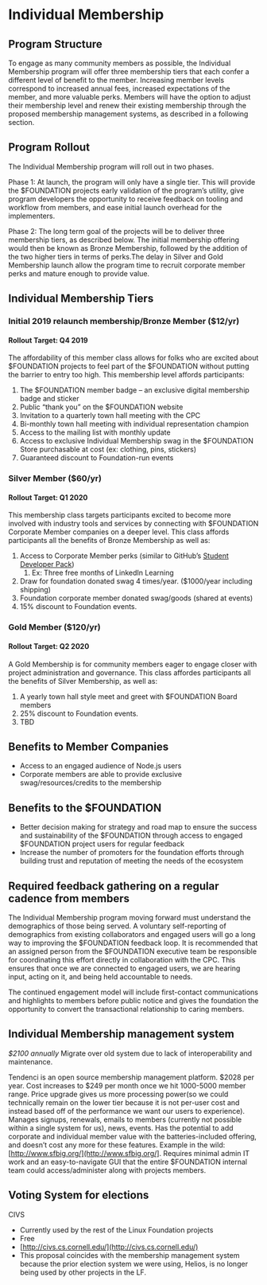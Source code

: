 # Individual Membership

## Program Structure

To engage as many community members as possible, the Individual Membership program will offer three membership tiers that each confer a different level of benefit to the member. Increasing member levels correspond to increased annual fees, increased expectations of the member, and more valuable perks. Members will have the option to adjust their membership level and renew their existing membership through the proposed membership management systems, as described in a following section.

## Program Rollout

The Individual Membership program will roll out in two phases. 

Phase 1: At launch, the program will only have a single tier. This will provide the $FOUNDATION projects early validation of the program’s utility, give program developers the opportunity to receive feedback on tooling and workflow from members, and ease initial launch overhead for the implementers.

Phase 2: The long term goal of the projects will be to deliver three membership tiers, as described below. The initial membership offering would then be known as Bronze Membership, followed by the addition of the two higher tiers in terms of perks.The delay in Silver and Gold Membership launch allow the program time to recruit corporate member perks and mature enough to provide value.

## Individual Membership Tiers

### Initial 2019 relaunch membership/Bronze Member ($12/yr) 

#### Rollout Target: Q4 2019

The affordability of this member class allows for folks who are excited about $FOUNDATION projects to feel part of the $FOUNDATION without putting the barrier to entry too high. This membership level affords participants:

1. The $FOUNDATION member badge – an exclusive digital membership badge and sticker 
2. Public “thank you” on the $FOUNDATION website 
3. Invitation to a quarterly town hall meeting with the CPC 
4. Bi-monthly town hall meeting with individual representation champion 
5. Access to the mailing list with monthly update 
6. Access to exclusive Individual Membership swag in the $FOUNDATION Store purchasable at cost (ex: clothing, pins, stickers) 
7. Guaranteed discount to Foundation-run events

### Silver Member ($60/yr) 

#### Rollout Target: Q1 2020

This membership class targets participants excited to become more involved with industry tools and services by connecting with $FOUNDATION Corporate Member companies on a deeper level. This class affords participants all the benefits of Bronze Membership as well as:

1. Access to Corporate Member perks (similar to GitHub’s [Student Developer Pack](https://education.github.com/pack)) 
    1. Ex: Three free months of LinkedIn Learning 
2. Draw for foundation donated swag 4 times/year. ($1000/year including shipping) 
3. Foundation corporate member donated swag/goods (shared at events) 
4. 15% discount to Foundation events. 
  
### Gold Member ($120/yr) 

#### Rollout Target: Q2 2020

A Gold Membership is for community members eager to engage closer with project administration and governance. This class affordes participants all the benefits of Silver Membership, as well as:

1. A yearly town hall style meet and greet with $FOUNDATION Board members 
2. 25% discount to Foundation events.
3. TBD
  
## Benefits to Member Companies

- Access to an engaged audience of Node.js users 
- Corporate members are able to provide exclusive swag/resources/credits to the membership 

## Benefits to the $FOUNDATION

- Better decision making for strategy and road map to ensure the success and sustainability of the $FOUNDATION through access to engaged $FOUNDATION project users for regular feedback 
- Increase the number of promoters for the foundation efforts through building trust and reputation of meeting the needs of the ecosystem 
  
## Required feedback gathering on a regular cadence from members 

The Individual Membership program moving forward must understand the demographics of those being served. A voluntary self-reporting of demographics from existing collaborators and engaged users will go a long way to improving the $FOUNDATION feedback loop. It is recommended that an assigned person from the $FOUNDATION executive team be responsible for coordinating this effort directly in collaboration with the CPC. This ensures that once we are connected to engaged users, we are hearing input, acting on it, and being held accountable to needs.

The continued engagement model will include first-contact communications and highlights to members before public notice and gives the foundation the opportunity to convert the transactional relationship to caring members. 

## Individual Membership management system

*$2100 annually*
Migrate over old system due to lack of interoperability and maintenance.

Tendenci is an open source membership management platform. $2028 per year. Cost increases to $249 per month once we hit 1000-5000 member range. Price upgrade gives us more processing power(so we could technically remain on the lower tier because it is not per-user cost and instead based off of the performance we want our users to experience). Manages signups, renewals, emails to members (currently not possible within a single system for us), news, events. Has the potential to add corporate and individual member value with the batteries-included offering, and doesn’t cost any more for these features. Example in the wild: [http://www.sfbig.org/](http://www.sfbig.org/]. Requires minimal admin IT work and an easy-to-navigate GUI that the entire $FOUNDATION internal team could access/administer along with projects members.  
  
## Voting System for elections
CIVS

- Currently used by the rest of the Linux Foundation projects 
- Free 
- [http://civs.cs.cornell.edu/](http://civs.cs.cornell.edu/) 
- This proposal coincides with the membership management system because the prior election system we were using, Helios, is no longer being used by other projects in the LF.
